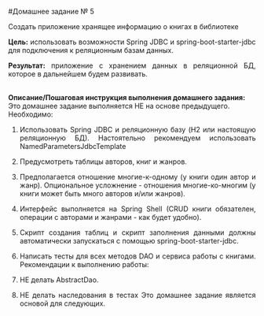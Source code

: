 #Домашнее задание № 5
<p align="justify">Создать приложение хранящее информацию о книгах в библиотеке</p>
<p align="justify"><b>Цель:</b> использовать возможности Spring JDBC и spring-boot-starter-jdbc для подключения к реляционным базам данных.
</p>
<p align="justify"><b>Результат:</b> приложение с хранением данных в реляционной БД, которое в дальнейшем будем развивать.
</p><br>
<b>Описание/Пошаговая инструкция выполнения домашнего задания:</b>
<br>Это домашнее задание выполняется НЕ на основе предыдущего.
<br>Необходимо:
<ol start="1">
<li><p align="justify">Использовать Spring JDBC и реляционную базу (H2 или настоящую реляционную БД). Настоятельно рекомендуем использовать NamedParametersJdbcTemplate
</p>
<li>Предусмотреть таблицы авторов, книг и жанров.
<li><p align="justify">Предполагается отношение многие-к-одному (у книги один автор и жанр). Опциональное усложнение - отношения многие-ко-многим (у книги может быть много авторов и/или жанров).
</p>
<li><p align="justify">Интерфейс выполняется на Spring Shell (CRUD книги обязателен, операции с авторами и жанрами - как будет удобно).
</p>
<li><p align="justify">Скрипт создания таблиц и скрипт заполнения данными должны автоматически запускаться с помощью spring-boot-starter-jdbc.
</p>
<li><p align="justify">Написать тесты для всех методов DAO и сервиса работы с книгами. Рекомендации к выполнению работы:
</p>
<li>НЕ делать AbstractDao.
<li><p align="justify">НЕ делать наследования в тестах Это домашнее задание является основой для следующих.
</p>
</ol>

